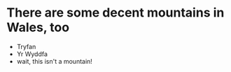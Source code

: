 There are some decent mountains in Wales, too
========
- Tryfan
- Yr Wyddfa
- wait, this isn't a mountain!

